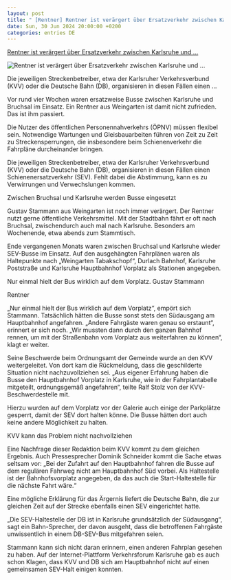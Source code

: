 ```yaml
---
layout: post
title: " [Rentner] Rentner ist verärgert über Ersatzverkehr zwischen Karlsruhe und ..."
date: Sun, 30 Jun 2024 20:00:00 +0200
categories: entries DE
---
```

[Rentner ist verärgert über Ersatzverkehr zwischen Karlsruhe und ...](https://bnn.de/karlsruhe/karlsruher-norden/weingarten/rentner-ist-veraergert-ueber-schienenersatzverkehr-zwischen-karlsruhe-und-bruchsal)

![Rentner ist verärgert über Ersatzverkehr zwischen Karlsruhe und ...](https://static.bnn.de/karlsruhe/karlsruher-norden/weingarten/20240601_175738abc.jpg-77wbt3/alternates/LANDSCAPE_13x7_BASE/20240601_175738abc.jpg)

Die jeweiligen Streckenbetreiber, etwa der Karlsruher Verkehrsverbund (KVV) oder die Deutsche Bahn (DB), organisieren in diesen Fällen einen ...

Vor rund vier Wochen waren ersatzweise Busse zwischen Karlsruhe und Bruchsal im Einsatz. Ein Rentner aus Weingarten ist damit nicht zufrieden. Das ist ihm passiert.

Die Nutzer des öffentlichen Personennahverkehrs (ÖPNV) müssen flexibel sein. Notwendige Wartungen und Gleisbauarbeiten führen von Zeit zu Zeit zu Streckensperrungen, die insbesondere beim Schienenverkehr die Fahrpläne durcheinander bringen.

Die jeweiligen Streckenbetreiber, etwa der Karlsruher Verkehrsverbund (KVV) oder die Deutsche Bahn (DB), organisieren in diesen Fällen einen Schienenersatzverkehr (SEV). Fehlt dabei die Abstimmung, kann es zu Verwirrungen und Verwechslungen kommen.

Zwischen Bruchsal und Karlsruhe werden Busse eingesetzt

Gustav Stammann aus Weingarten ist noch immer verärgert. Der Rentner nutzt gerne öffentliche Verkehrsmittel. Mit der Stadtbahn fährt er oft nach Bruchsal, zwischendurch auch mal nach Karlsruhe. Besonders am Wochenende, etwa abends zum Stammtisch.

Ende vergangenen Monats waren zwischen Bruchsal und Karlsruhe wieder SEV-Busse im Einsatz. Auf den ausgehängten Fahrplänen waren als Haltepunkte nach „Weingarten Tabakschopf“, Durlach Bahnhof, Karlsruhe Poststraße und Karlsruhe Hauptbahnhof Vorplatz als Stationen angegeben.

Nur einmal hielt der Bus wirklich auf dem Vorplatz. Gustav Stammann

Rentner

„Nur einmal hielt der Bus wirklich auf dem Vorplatz“, empört sich Stammann. Tatsächlich hätten die Busse sonst stets den Südausgang am Hauptbahnhof angefahren. „Andere Fahrgäste waren genau so erstaunt“, erinnert er sich noch. „Wir mussten dann durch den ganzen Bahnhof rennen, um mit der Straßenbahn vom Vorplatz aus weiterfahren zu können“, klagt er weiter.

Seine Beschwerde beim Ordnungsamt der Gemeinde wurde an den KVV weitergeleitet. Von dort kam die Rückmeldung, dass die geschilderte Situation nicht nachzuvollziehen sei. „Aus eigener Erfahrung haben die Busse den Hauptbahnhof Vorplatz in Karlsruhe, wie in der Fahrplantabelle mitgeteilt, ordnungsgemäß angefahren“, teilte Ralf Stolz von der KVV-Beschwerdestelle mit.

Hierzu wurden auf dem Vorplatz vor der Galerie auch einige der Parkplätze gesperrt, damit der SEV dort halten könne. Die Busse hätten dort auch keine andere Möglichkeit zu halten.

KVV kann das Problem nicht nachvollziehen

Eine Nachfrage dieser Redaktion beim KVV kommt zu dem gleichen Ergebnis. Auch Pressesprecher Dominik Schneider kommt die Sache etwas seltsam vor: „Bei der Zufahrt auf den Hauptbahnhof fahren die Busse auf dem regulären Fahrweg nicht am Hauptbahnhof Süd vorbei. Als Haltestelle ist der Bahnhofsvorplatz angegeben, da das auch die Start-Haltestelle für die nächste Fahrt wäre.“

Eine mögliche Erklärung für das Ärgernis liefert die Deutsche Bahn, die zur gleichen Zeit auf der Strecke ebenfalls einen SEV eingerichtet hatte.

„Die SEV-Haltestelle der DB ist in Karlsruhe grundsätzlich der Südausgang“, sagt ein Bahn-Sprecher, der davon ausgeht, dass die betroffenen Fahrgäste unwissentlich in einem DB-SEV-Bus mitgefahren seien.

Stammann kann sich nicht daran erinnern, einen anderen Fahrplan gesehen zu haben. Auf der Internet-Plattform Verkehrsforum Karlsruhe gab es auch schon Klagen, dass KVV und DB sich am Hauptbahnhof nicht auf einen gemeinsamen SEV-Halt einigen konnten.

